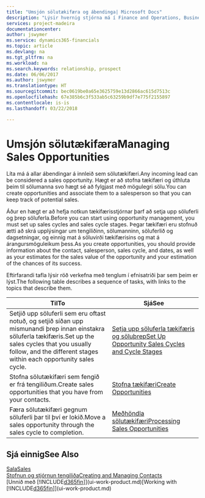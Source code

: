 ```yaml
---
title: "Umsjón sölutækifæra og ábendinga| Microsoft Docs"
description: "Lýsir hvernig stjórna má í Finance and Operations, Business Edition ábendingum eða sölutækifærum sem birtast, og tengja tækifærin við sölumann svo hægt sé að fylgjast með hugsanlegri sölu."
services: project-madeira
documentationcenter: 
author: jswymer
ms.service: dynamics365-financials
ms.topic: article
ms.devlang: na
ms.tgt_pltfrm: na
ms.workload: na
ms.search.keywords: relationship, prospect
ms.date: 06/06/2017
ms.author: jswymer
ms.translationtype: HT
ms.sourcegitcommit: bec0619be0a65e3625759e13d2866ac615d7513c
ms.openlocfilehash: 67e385b6c3f533ab5c63259b9df7e775f2155897
ms.contentlocale: is-is
ms.lasthandoff: 03/22/2018

---
```

# <a name="managing-sales-opportunities"></a><span data-ttu-id="574cd-103">Umsjón sölutækifæra</span><span class="sxs-lookup"><span data-stu-id="574cd-103">Managing Sales Opportunities</span></span>
<span data-ttu-id="574cd-104">Líta má á allar ábendingar á innleið sem sölutækifæri.</span><span class="sxs-lookup"><span data-stu-id="574cd-104">Any incoming lead can be considered a sales opportunity.</span></span> <span data-ttu-id="574cd-105">Hægt er að stofna tækifæri og úthluta þeim til sölumanna svo hægt sé að fylgjast með mögulegri sölu.</span><span class="sxs-lookup"><span data-stu-id="574cd-105">You can create opportunities and associate them to a salesperson so that you can keep track of potential sales.</span></span>

<span data-ttu-id="574cd-106">Áður en hægt er að hefja notkun tækifærisstjórnar þarf að setja upp söluferli og þrep söluferla.</span><span class="sxs-lookup"><span data-stu-id="574cd-106">Before you can start using opportunity management, you must set up sales cycles and sales cycle stages.</span></span> <span data-ttu-id="574cd-107">Þegar tækifæri eru stofnuð ætti að skrá upplýsingar um tengiliðinn, sölumanninn, söluferlið og dagsetningar, og einnig mat á söluvirði tækifærisins og mat á árangursmöguleikum þess.</span><span class="sxs-lookup"><span data-stu-id="574cd-107">As you create opportunities, you should provide information about the contact, salesperson, sales cycle, and dates, as well as your estimates for the sales value of the opportunity and your estimation of the chances of its success.</span></span>

<span data-ttu-id="574cd-108">Eftirfarandi tafla lýsir röð verkefna með tenglum í efnisatriði þar sem þeim er lýst.</span><span class="sxs-lookup"><span data-stu-id="574cd-108">The following table describes a sequence of tasks, with links to the topics that describe them.</span></span>

| <span data-ttu-id="574cd-109">Til</span><span class="sxs-lookup"><span data-stu-id="574cd-109">To</span></span> | <span data-ttu-id="574cd-110">Sjá</span><span class="sxs-lookup"><span data-stu-id="574cd-110">See</span></span> |
| --- | --- |
| <span data-ttu-id="574cd-111">Setjið upp söluferli sem eru oftast notuð, og setjið síðan upp mismunandi þrep innan einstakra söluferla tækifæris.</span><span class="sxs-lookup"><span data-stu-id="574cd-111">Set up the sales cycles that you usually follow, and the different stages within each opportunity sales cycle.</span></span> |[<span data-ttu-id="574cd-112">Setja upp söluferla tækifæris og söluþrep</span><span class="sxs-lookup"><span data-stu-id="574cd-112">Set Up Opportunity Sales Cycles and Cycle Stages</span></span>](marketing-how-setup-opportunity-sales-cycles-stages.md) |
| <span data-ttu-id="574cd-113">Stofna sölutækifæri sem fengið er frá tengiliðum.</span><span class="sxs-lookup"><span data-stu-id="574cd-113">Create sales opportunities that you have from your contacts.</span></span> |[<span data-ttu-id="574cd-114">Stofna tækifæri</span><span class="sxs-lookup"><span data-stu-id="574cd-114">Create Opportunities</span></span>](marketing-how-create-opportunities.md) |
| <span data-ttu-id="574cd-115">Færa sölutækifæri gegnum söluferli þar til því er lokið.</span><span class="sxs-lookup"><span data-stu-id="574cd-115">Move a sales opportunity through the sales cycle to completion.</span></span> |[<span data-ttu-id="574cd-116">Meðhöndla sölutækifæri</span><span class="sxs-lookup"><span data-stu-id="574cd-116">Processing Sales Opportunities</span></span>](marketing-processing-sales-opportunities.md) |

## <a name="see-also"></a><span data-ttu-id="574cd-117">Sjá einnig</span><span class="sxs-lookup"><span data-stu-id="574cd-117">See Also</span></span>
[<span data-ttu-id="574cd-118">Sala</span><span class="sxs-lookup"><span data-stu-id="574cd-118">Sales</span></span>](sales-manage-sales.md)  
[<span data-ttu-id="574cd-119">Stofnun og stjórnun tengiliða</span><span class="sxs-lookup"><span data-stu-id="574cd-119">Creating and Managing Contacts</span></span>](marketing-contacts.md)  
<span data-ttu-id="574cd-120">[Unnið með [!INCLUDE[d365fin](includes/d365fin_md.md)]](ui-work-product.md)</span><span class="sxs-lookup"><span data-stu-id="574cd-120">[Working with [!INCLUDE[d365fin](includes/d365fin_md.md)]](ui-work-product.md)</span></span>

